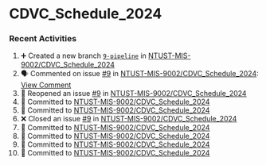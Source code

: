 # CDVC_Schedule_2024

### Recent Activities
<!--START_SECTION:activity-->
1. ➕ Created a new branch [`9-pipeline`](https://github.com/NTUST-MIS-9002/CDVC_Schedule_2024/tree/9-pipeline) in [NTUST-MIS-9002/CDVC_Schedule_2024](https://github.com/NTUST-MIS-9002/CDVC_Schedule_2024)
2. 🗣 Commented on issue [#9](https://github.com/NTUST-MIS-9002/CDVC_Schedule_2024/issues/9) in [NTUST-MIS-9002/CDVC_Schedule_2024](https://github.com/NTUST-MIS-9002/CDVC_Schedule_2024): [View Comment](https://github.com/NTUST-MIS-9002/CDVC_Schedule_2024/issues/9#issuecomment-2408948418)
3. 🔄 Reopened an issue [#9](https://github.com/NTUST-MIS-9002/CDVC_Schedule_2024/issues/9) in [NTUST-MIS-9002/CDVC_Schedule_2024](https://github.com/NTUST-MIS-9002/CDVC_Schedule_2024)
4. 📝 Committed to [NTUST-MIS-9002/CDVC_Schedule_2024](https://github.com/NTUST-MIS-9002/CDVC_Schedule_2024/commit/3300d4c48fb3a8463c51b03e7e4e5e6c545831ae)
5. 📝 Committed to [NTUST-MIS-9002/CDVC_Schedule_2024](https://github.com/NTUST-MIS-9002/CDVC_Schedule_2024/commit/0e4ec1c4a6eae53baab70db1293e726e8a0059fb)
6. ❌ Closed an issue [#9](https://github.com/NTUST-MIS-9002/CDVC_Schedule_2024/issues/9) in [NTUST-MIS-9002/CDVC_Schedule_2024](https://github.com/NTUST-MIS-9002/CDVC_Schedule_2024)
7. 📝 Committed to [NTUST-MIS-9002/CDVC_Schedule_2024](https://github.com/NTUST-MIS-9002/CDVC_Schedule_2024/commit/6b4dc38d89f3e47e909780914c51c2aa1ad281b5)
8. 📝 Committed to [NTUST-MIS-9002/CDVC_Schedule_2024](https://github.com/NTUST-MIS-9002/CDVC_Schedule_2024/commit/00adc17f577ba235e942f95372fb72348714de5d)
9. 📝 Committed to [NTUST-MIS-9002/CDVC_Schedule_2024](https://github.com/NTUST-MIS-9002/CDVC_Schedule_2024/commit/247502d232728a51dd98caded2da8156cf2b006d)
10. 📝 Committed to [NTUST-MIS-9002/CDVC_Schedule_2024](https://github.com/NTUST-MIS-9002/CDVC_Schedule_2024/commit/b1526b0ef8e352d5829d809fec0fbc1cb1dbf7dd)
<!--END_SECTION:activity-->
